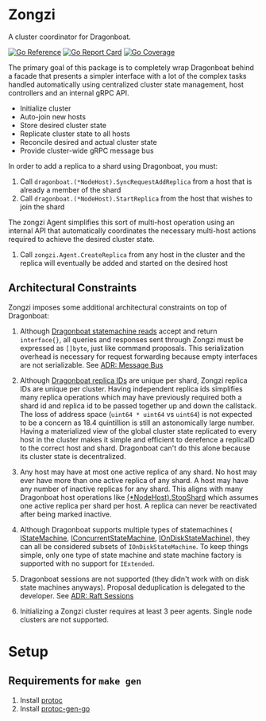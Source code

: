 # Zongzi

A cluster coordinator for Dragonboat.

[![Go Reference](https://godoc.org/github.com/logbn/zongzi?status.svg)](https://godoc.org/github.com/logbn/zongzi)
[![Go Report Card](https://goreportcard.com/badge/github.com/logbn/zongzi?1)](https://goreportcard.com/report/github.com/logbn/zongzi)
[![Go Coverage](https://github.com/logbn/zongzi/wiki/coverage.svg)](https://raw.githack.com/wiki/logbn/zongzi/coverage.html)

The primary goal of this package is to completely wrap Dragonboat behind a facade that presents a simpler interface
with a lot of the complex tasks handled automatically using centralized cluster state management, host controllers
and an internal gRPC API.

- Initialize cluster
- Auto-join new hosts
- Store desired cluster state
- Replicate cluster state to all hosts
- Reconcile desired and actual cluster state
- Provide cluster-wide gRPC message bus

In order to add a replica to a shard using Dragonboat, you must:

1. Call `dragonboat.(*NodeHost).SyncRequestAddReplica` from a host that is already a member of the shard
2. Call `dragonboat.(*NodeHost).StartReplica` from the host that wishes to join the shard

The zongzi Agent simplifies this sort of multi-host operation using an internal API that automatically coordinates the
necessary multi-host actions required to achieve the desired cluster state.

1. Call `zongzi.Agent.CreateReplica` from any host in the cluster and the replica will eventually be added and started
on the desired host

## Architectural Constraints

Zongzi imposes some additional architectural constraints on top of Dragonboat:

1. Although [Dragonboat statemachine reads](https://pkg.go.dev/github.com/lni/dragonboat/v4#NodeHost.ReadLocalNode)
accept and return `interface{}`, all queries and responses sent through Zongzi must be expressed as `[]byte`, just
like command proposals. This serialization overhead is necessary for request forwarding because empty interfaces are
not serializable. See [ADR: Message Bus](/docs/adr/sessions.md)

2. Although [Dragonboat replica IDs](https://pkg.go.dev/github.com/lni/dragonboat/v4#NodeHost.HasNodeInfo) are unique
per shard, Zongzi replica IDs are unique per cluster. Having independent replica ids simplifies many replica operations
which may have previously required both a shard id and replica id to be passed together up and down the callstack. The
loss of address space (`uint64 * uint64` vs `uint64`) is not expected to be a concern as 18.4 quintillion is still
an astonomically large number. Having a materialized view of the global cluster state replicated to every host in the
cluster makes it simple and efficient to derefence a replicaID to the correct host and shard. Dragonboat can't do this
alone because its cluster state is decentralized.

3. Any host may have at most one active replica of any shard. No host may ever have more than one active replica of
any shard. A host may have any number of inactive replicas for any shard. This aligns with many Dragonboat host
operations like [(*NodeHost).StopShard](https://pkg.go.dev/github.com/lni/dragonboat/v4#NodeHost.StopShard) which
assumes one active replica per shard per host. A replica can never be reactivated after being marked inactive.

4. Although Dragonboat supports multiple types of statemachines (
[IStateMachine](https://pkg.go.dev/github.com/lni/dragonboat/v4@v4.0.0-20230202152124-023bafb8e648/statemachine#IStateMachine),
[IConcurrentStateMachine](https://pkg.go.dev/github.com/lni/dragonboat/v4@v4.0.0-20230202152124-023bafb8e648/statemachine#IConcurrentStateMachine),
[IOnDiskStateMachine](https://pkg.go.dev/github.com/lni/dragonboat/v4@v4.0.0-20230202152124-023bafb8e648/statemachine#IOnDiskStateMachine)),
they can all be considered subsets of `IOnDiskStateMachine`. To keep things simple, only one type of state machine and
state machine factory is supported with no support for `IExtended`.

5. Dragonboat sessions are not supported (they didn't work with on disk state machines anyways). Proposal deduplication
is delegated to the developer. See [ADR: Raft Sessions](/docs/adr/raft_sessions.md)

6. Initializing a Zongzi cluster requires at least 3 peer agents. Single node clusters are not supported.

# Setup

## Requirements for `make gen`

1. Install [protoc](https://grpc.io/docs/protoc-installation/)
2. Install [protoc-gen-go](https://grpc.io/docs/languages/go/quickstart/)
